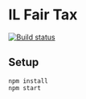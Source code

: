 # IL Fair Tax

[![Build status](https://github.com/pjsier/il-fair-tax/workflows/CICD/badge.svg)](https://github.com/pjsier/il-fair-tax/actions?query=workflow%3ACICD)

## Setup

```shell
npm install
npm start
```
